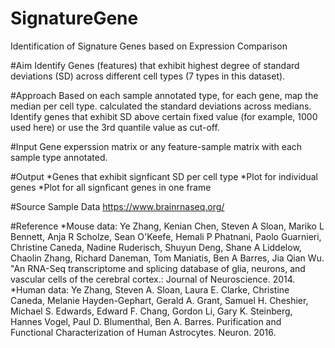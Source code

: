 # SignatureGene
Identification of Signature Genes based on Expression Comparison

#Aim
Identify Genes (features) that exhibit highest degree of standard deviations (SD) across different cell types (7 types in this dataset).

#Approach
Based on each sample annotated type, for each gene, map the median per cell type. calculated the standard deviations across medians. Identify genes that exhibit SD above certain fixed value (for example, 1000 used here) or use the 3rd quantile value as cut-off.

#Input
Gene experssion matrix or any feature-sample matrix with each sample type annotated.

#Output
*Genes that exhibit signficant SD per cell type
*Plot for individual genes
*Plot for all signficant genes in one frame

#Source Sample Data
https://www.brainrnaseq.org/

#Reference
*Mouse data: Ye Zhang, Kenian Chen, Steven A Sloan, Mariko L Bennett, Anja R Scholze, Sean O'Keefe, Hemali P Phatnani, Paolo Guarnieri, Christine Caneda, Nadine Ruderisch, Shuyun Deng, Shane A Liddelow, Chaolin Zhang, Richard Daneman, Tom Maniatis, Ben A Barres, Jia Qian Wu. "An RNA-Seq transcriptome and splicing database of glia, neurons, and vascular cells of the cerebral cortex.: Journal of Neuroscience. 2014.
*Human data: Ye Zhang, Steven A. Sloan, Laura E. Clarke, Christine Caneda, Melanie Hayden-Gephart, Gerald A. Grant, Samuel H. Cheshier, Michael S. Edwards, Edward F. Chang, Gordon Li, Gary K. Steinberg, Hannes Vogel, Paul D. Blumenthal, Ben A. Barres. Purification and Functional Characterization of Human Astrocytes. Neuron. 2016.